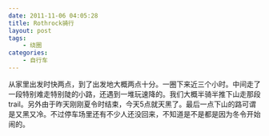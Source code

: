 ```yaml
---
date: 2011-11-06 04:05:28
title: Rothrock骑行
layout: post
tags:
    - 绕圈
categories:
    - 自行车
---
```

从家里出发时快两点，到了出发地大概两点十分。一圈下来近三个小时。中间走了一段特别难走特别陡的小路，还遇到一堆玩速降的。我们大概半骑半推下山走那段trail。另外由于昨天刚刚夏令时结束，今天5点就天黑了。最后一点下山的路可谓是又黑又冷。不过停车场里还有不少人还没回来，不知道是不是都是因为冬令开始闹的。